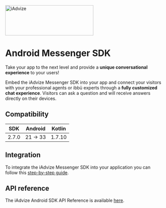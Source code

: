 <img src="https://user-images.githubusercontent.com/17723986/47799626-f3982700-dd2a-11e8-983c-77d1a3ed7f53.png" width="280" height="96" alt="iAdvize">

# Android Messenger SDK

Take your app to the next level and provide a **unique conversational experience** to your users!

Embed the iAdvize Messenger SDK into your app and connect your visitors with your professional
agents or ibbü experts through a **fully customized chat experience**. Visitors can ask a question
and will receive answers directly on their devices.

## Compatibility

|  SDK  | Android  | Kotlin |
| ----- | -------- | ------ |
| 2.7.0 | 21 -> 33 | 1.7.10 |

## Integration

To integrate the iAdvize Messenger SDK into your application you can follow
this [step-by-step guide](https://developers.iadvize.com/documentation/mobile-sdk).

## API reference

The iAdvize Android SDK API Reference is
available [here](https://iadvize.github.io/iadvize-android-sdk/).

